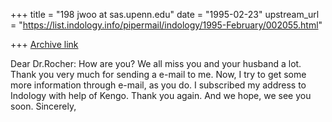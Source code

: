 +++
title = "198 jwoo at sas.upenn.edu"
date = "1995-02-23"
upstream_url = "https://list.indology.info/pipermail/indology/1995-February/002055.html"

+++
[Archive link](https://list.indology.info/pipermail/indology/1995-February/002055.html)

Dear Dr.Rocher:
How are you? We all miss you and your husband a lot.
Thank you very much for sending a e-mail to me.
Now, I try to get some more information through e-mail, as you do.
I subscribed my address to Indology with help of Kengo.
Thank you again. And we hope, we see you soon.
Sincerely,





